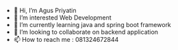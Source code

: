 - 👋 Hi, I’m Agus Priyatin
- 👀 I’m interested Web Development
- 🌱 I’m currently learning java and spring boot framework
- 💞️ I’m looking to collaborate on backend application
- 📫 How to reach me : 081324672844

<!---
aguspriyatin80/aguspriyatin80 is a ✨ special ✨ repository because its `README.md` (this file) appears on your GitHub profile.
You can click the Preview link to take a look at your changes.
--->
